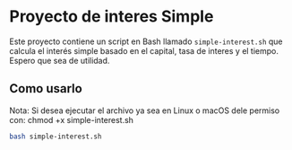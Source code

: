# Proyecto de interes Simple

Este proyecto contiene un script en Bash llamado `simple-interest.sh` que calcula el interés simple basado en el capital, tasa de interes y el tiempo.
Espero que sea de utilidad.

## Como usarlo

Nota: Si desea ejecutar el archivo ya sea en Linux o macOS dele permiso con:
chmod +x simple-interest.sh

```bash
bash simple-interest.sh
